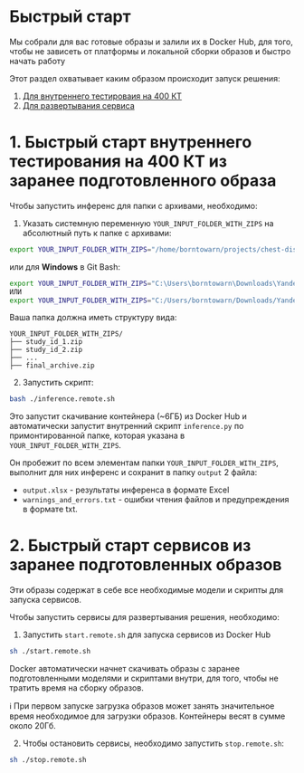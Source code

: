 # Быстрый старт

Мы собрали для вас готовые образы и залили их в Docker Hub, для того, чтобы не зависеть от платформы и локальной сборки образов и быстро начать работу

Этот раздел охватывает каким образом происходит запуск решения:
1. [Для внутреннего тестироваия на 400 КТ](#1-быстрый-старт-из-заранее-подготовленного-образа-инференса)
2. [Для развертывания сервиса](#2-быстрый-старт-из-заранее-подготовленных-образов-сервисов)

# 1. Быстрый старт внутреннего тестирования на 400 КТ из заранее подготовленного образа

Чтобы запустить инференс для папки с архивами, необходимо:

1. Указать системную переменную `YOUR_INPUT_FOLDER_WITH_ZIPS` на абсолютный путь к папке с архивами:

```bash
export YOUR_INPUT_FOLDER_WITH_ZIPS="/home/borntowarn/projects/chest-diseases/input"
```
или для **Windows** в Git Bash:
```bash
export YOUR_INPUT_FOLDER_WITH_ZIPS="C:\Users\borntowarn\Downloads\Yandex.Disk.Files"
ИЛИ
export YOUR_INPUT_FOLDER_WITH_ZIPS="C:/Users/borntowarn/Downloads/Yandex.Disk.Files"
```

Ваша папка должна иметь структуру вида:
```
YOUR_INPUT_FOLDER_WITH_ZIPS/
├── study_id_1.zip
├── study_id_2.zip
├── ...
├── final_archive.zip
```

2. Запустить скрипт:
```bash
bash ./inference.remote.sh
```

Это запустит скачивание контейнера (~6ГБ) из Docker Hub и автоматически запустит внутренний скрипт `inference.py` по примонтированной папке, которая указана в `YOUR_INPUT_FOLDER_WITH_ZIPS`.


Он пробежит по всем элементам папки `YOUR_INPUT_FOLDER_WITH_ZIPS`, выполнит для них инференс и сохранит в папку `output` 2 файла:
- `output.xlsx` - результаты инференса в формате Excel
- `warnings_and_errors.txt` - ошибки чтения файлов и предупреждения в формате txt.


# 2. Быстрый старт сервисов из заранее подготовленных образов

Эти образы содержат в себе все необходимые модели и скрипты для запуска сервисов.

Чтобы запустить сервисы для развертывания решения, необходимо:

1. Запустить `start.remote.sh` для запуска сервисов из Docker Hub
```bash
sh ./start.remote.sh
```

Docker автоматически начнет скачивать образы с заранее подготовленными моделями и скриптами внутри, для того, чтобы не тратить время на сборку образов.

ℹ️ При первом запуске загрузка образов может занять значительное время необходимое для загрузки образов. Контейнеры весят в сумме около 20Гб.

2. Чтобы остановить сервисы, необходимо запустить `stop.remote.sh`:
```bash
sh ./stop.remote.sh
```